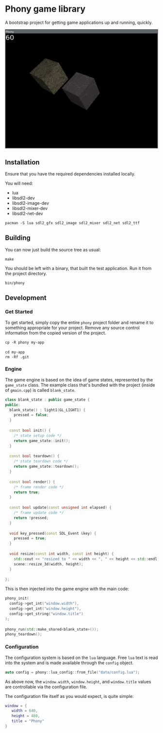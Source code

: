 #  Phony game library
 
A bootstrap project for getting game applications up and running, quickly.

![Screenshot](https://github.com/tuttlem/phony/raw/master/data/phony-screen.png)

## Installation

Ensure that you have the required dependencies installed locally.

You will need:

* lua
* libsdl2-dev
* libsdl2-image-dev
* libsdl2-mixer-dev
* libsdl2-net-dev

```
pacman -S lua sdl2_gfx sdl2_image sdl2_mixer sdl2_net sdl2_ttf
```

## Building

You can now just build the source tree as usual:

```
make
```

You should be left with a binary, that built the test application. Run it from the project directory.

```
bin/phony
```

## Development

### Get Started

To get started, simply copy the entire `phony` project folder and rename it to something appropriate for your project. Remove any source control information from the copied version of the project.

```
cp -R phony my-app

cd my-app
rm -Rf .git
```

### Engine

The game engine is based on the idea of game states, represented by the `game_state` class. The example class that's bundled with the project (inside of `gmain.cpp`) is called `blank_state`.

```c++
class blank_state : public game_state {
public:
  blank_state() : light1(GL_LIGHT1) {
    pressed = false;
  }

  const bool init() {
    /* state setup code */
    return game_state::init();
  }

  const bool teardown() {
    /* state teardown code */
    return game_state::teardown();
  }

  const bool render() {
    /* frame render code */
    return true;
  }

  const bool update(const unsigned int elapsed) {
    /* frame update code */
    return !pressed;
  }

  void key_pressed(const SDL_Event &key) {
    pressed = true;
  }

  void resize(const int width, const int height) {
    std::cout << "resized to " << width << ", " << height << std::endl;
    scene::resize_3d(width, height);
  }

};
```

This is then injected into the game engine with the main code:

```c++
phony_init(
  config->get_int("window.width"),
  config->get_int("window.height"),
  config->get_string("window.title")
);

phony_run(std::make_shared<blank_state>());
phony_teardown();
```

### Configuration

The configuration system is based on the `lua` language. Free `lua` text is read into the system and is made available through the `config` object.

```c++
auto config = phony::lua_config::from_file("data/config.lua");
```

As above now, the `window.width`, `window.height`, and `window.title` values are controllable via the configuration file.

The configuration file itself as you would expect, is quite simple:

```lua
window = {
   width = 640,
   height = 480,
   title = "Phony"
}
```

